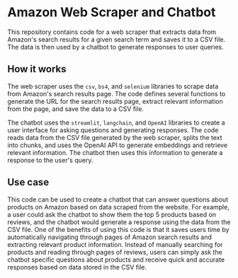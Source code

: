 # Amazon Web Scraper and Chatbot

This repository contains code for a web scraper that extracts data from Amazon's search results for a given search term and saves it to a CSV file. The data is then used by a chatbot to generate responses to user queries.

## How it works

The web scraper uses the `csv`, `bs4`, and `selenium` libraries to scrape data from Amazon's search results page. The code defines several functions to generate the URL for the search results page, extract relevant information from the page, and save the data to a CSV file.

The chatbot uses the `streamlit`, `langchain`, and `OpenAI` libraries to create a user interface for asking questions and generating responses. The code reads data from the CSV file generated by the web scraper, splits the text into chunks, and uses the OpenAI API to generate embeddings and retrieve relevant information. The chatbot then uses this information to generate a response to the user's query.

## Use case

This code can be used to create a chatbot that can answer questions about products on Amazon based on data scraped from the website. For example, a user could ask the chatbot to show them the top 5 products based on reviews, and the chatbot would generate a response using the data from the CSV file.
One of the benefits of using this code is that it saves users time by automatically navigating through pages of Amazon search results and extracting relevant product information. Instead of manually searching for products and reading through pages of reviews, users can simply ask the chatbot specific questions about products and receive quick and accurate responses based on data stored in the CSV file.
